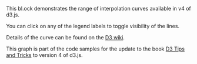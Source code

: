 This bl.ock demonstrates the range of interpolation curves available in v4 of d3.js. 

You can click on any of the legend labels to toggle visibility of the lines.

Details of the curve can be found on the [D3 wiki](https://github.com/d3/d3-shape/blob/master/README.md#curves).

This graph is part of the code samples for the update to the book [D3 Tips and Tricks](https://leanpub.com/d3-t-and-t-v4) to version 4 of d3.js.